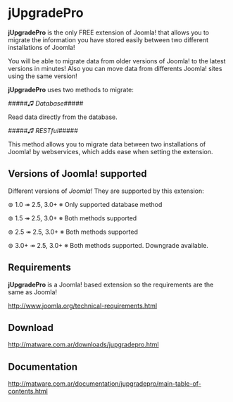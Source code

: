 jUpgradePro
========

**jUpgradePro** is the only FREE extension of Joomla! that allows you to migrate the information you have stored easily between two different installations of Joomla!

You will be able to migrate data from older versions of Joomla! to the latest versions in minutes! Also you can move data from differents Joomla! sites using the same version!

**jUpgradePro** uses two methods to migrate:

#####*♫* _Database_#####

Read data directly from the database.

#####*♫* _RESTful_#####

This method allows you to migrate data between two installations of Joomla! by webservices, which adds ease when setting the extension.

Versions of Joomla! supported
------------

Different versions of _Joomla!_ They are supported by this extension:

⊚ 1.0 ↠  2.5, 3.0+ ※ Only supported database method

⊚ 1.5 ↠  2.5, 3.0+ ※ Both methods supported

⊚ 2.5 ↠  2.5, 3.0+ ※ Both methods supported

⊚ 3.0+ ↠  2.5, 3.0+ ※ Both methods supported. Downgrade available.
 
Requirements
------------

**jUpgradePro** is a Joomla! based extension so the requirements are the same as Joomla!

http://www.joomla.org/technical-requirements.html

Download
------------

http://matware.com.ar/downloads/jupgradepro.html

Documentation
------------

http://matware.com.ar/documentation/jupgradepro/main-table-of-contents.html






